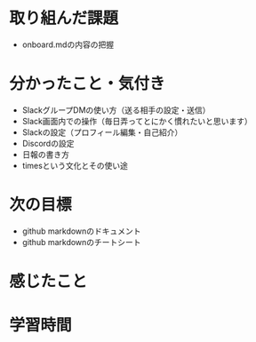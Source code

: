 # 取り組んだ課題
- onboard.mdの内容の把握

# 分かったこと・気付き
- SlackグループDMの使い方（送る相手の設定・送信）
- Slack画面内での操作（毎日弄ってとにかく慣れたいと思います）
- Slackの設定（プロフィール編集・自己紹介）
- Discordの設定
- 日報の書き方
- timesという文化とその使い途

# 次の目標
- github markdownのドキュメント
- github markdownのチートシート
# 感じたこと
# 学習時間
